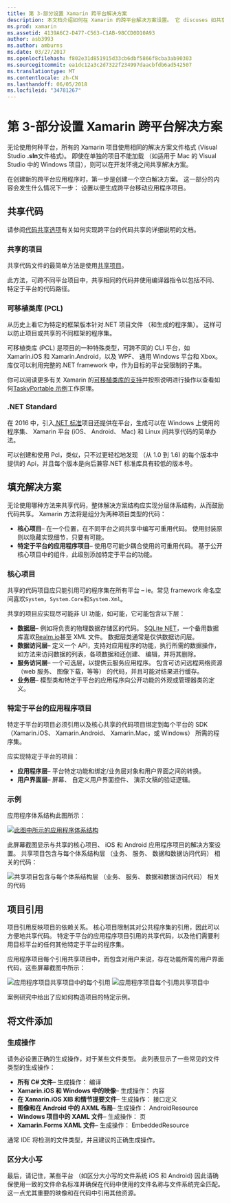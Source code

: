```yaml
---
title: 第 3-部分设置 Xamarin 跨平台解决方案
description: 本文档介绍如何在 Xamarin 的跨平台解决方案设置。 它 discuses 如共享策略的各种代码共享项目和.NET 标准。
ms.prod: xamarin
ms.assetid: 4139A6C2-D477-C563-C1AB-98CCD0D10A93
author: asb3993
ms.author: amburns
ms.date: 03/27/2017
ms.openlocfilehash: f802e31d851915d33cb6dbf5866f8cba3ab90303
ms.sourcegitcommit: ea1dc12a3c2d7322f234997daacbfdb6ad542507
ms.translationtype: MT
ms.contentlocale: zh-CN
ms.lasthandoff: 06/05/2018
ms.locfileid: "34781267"
---
```

# <a name="part-3---setting-up-a-xamarin-cross-platform-solution"></a>第 3-部分设置 Xamarin 跨平台解决方案

无论使用何种平台，所有的 Xamarin 项目使用相同的解决方案文件格式 (Visual Studio **.sln**文件格式)。 即使在单独的项目不能加载 （如适用于 Mac 的 Visual Studio 中的 Windows 项目），则可以在开发环境之间共享解决方案。



在创建新的跨平台应用程序时，第一步是创建一个空白解决方案。 这一部分的内容会发生什么情况下一步： 设置以便生成跨平台移动应用程序项目。

 <a name="Sharing_Code" />


## <a name="sharing-code"></a>共享代码

请参阅[代码共享选项](~/cross-platform/app-fundamentals/code-sharing.md)有关如何实现跨平台的代码共享的详细说明的文档。

 <a name="Shared_Asset_Projects" />


### <a name="shared-projects"></a>共享的项目

共享代码文件的最简单方法是使用[共享项目](~/cross-platform/app-fundamentals/shared-projects.md)。

此方法，可跨不同平台项目中，共享相同的代码并使用编译器指令以包括不同、 特定于平台的代码路径。

 <a name="Portable_Class_Libraries" />


### <a name="portable-class-libraries-pcl"></a>可移植类库 (PCL)

从历史上看它为特定的框架版本针对.NET 项目文件 （和生成的程序集）。 这样可以防止项目或共享的不同框架的程序集。

可移植类库 (PCL) 是项目的一种特殊类型，可跨不同的 CLI 平台，如 Xamarin.iOS 和 Xamarin.Android，以及 WPF、 通用 Windows 平台和 Xbox。 库仅可以利用完整的.NET framework 中，作为目标的平台受限制的子集。

你可以阅读更多有关 Xamarin 的[可移植类库的支持](~/cross-platform/app-fundamentals/pcl.md)并按照说明进行操作以查看如何[TaskyPortable 示例](https://github.com/xamarin/mobile-samples/tree/master/TaskyPortable)工作原理。


### <a name="net-standard"></a>.NET Standard

在 2016 中，引入[.NET 标准](~/cross-platform/app-fundamentals/net-standard.md)项目还提供在平台，生成可以在 Windows 上使用的程序集、 Xamarin 平台 (iOS、 Android、 Mac) 和 Linux 间共享代码的简单办法。

可以创建和使用 Pcl，类似，只不过更轻松地发现 （从 1.0 到 1.6) 的每个版本中提供的 Api，并且每个版本是向后兼容.NET 标准库具有较低的版本号。



 <a name="Populating_the_Solution" />


## <a name="populating-the-solution"></a>填充解决方案

无论使用哪种方法来共享代码，整体解决方案结构应实现分层体系结构，从而鼓励代码共享。
Xamarin 方法将是组分为两种项目类型的代码：

-   **核心项目**– 在一个位置，在不同平台之间共享中编写可重用代码。 使用封装原则以隐藏实现细节，只要有可能。
-   **特定于平台的应用程序项目**– 使用尽可能少耦合使用的可重用代码。 基于公开核心项目中的组件，此级别添加特定于平台的功能。


 <a name="Core_Project" />


### <a name="core-project"></a>核心项目

共享的代码项目应只能引用可的程序集在所有平台 – ie。常见 framework 命名空间喜欢`System`，`System.Core`和`System.Xml`。

共享的项目应实现尽可能非 UI 功能，如可能，它可能包含以下层：

-   **数据层**– 例如将负责的物理数据存储区的代码。  [SQLite NET](https://github.com/praeclarum/sqlite-net)，一个备用数据库喜欢[Realm.io](https://realm.io/products/realm-mobile-database/)甚至 XML 文件。 数据层类通常是仅供数据访问层。
-   **数据访问层**– 定义一个 API，支持对应用程序的功能，执行所需的数据操作，如方法来访问数据的列表，各项数据和还创建、 编辑，并将其删除。
-   **服务访问层**– 一个可选层，以提供云服务应用程序。 包含可访问远程网络资源 （web 服务、 图像下载，等等） 的代码，并且可能对结果进行缓存。
-   **业务层**– 模型类和特定于平台的应用程序向公开功能的外观或管理器类的定义。


 <a name="Platform-Specific_Application_Projects" />


### <a name="platform-specific-application-projects"></a>特定于平台的应用程序项目

特定于平台的项目必须引用以及核心共享的代码项目绑定到每个平台的 SDK （Xamarin.iOS、 Xamarin.Android、 Xamarin.Mac，或 Windows） 所需的程序集。

应实现特定于平台的项目：

-   **应用程序层**– 平台特定功能和绑定/业务层对象和用户界面之间的转换。
-   **用户界面层**– 屏幕、 自定义用户界面控件、 演示文稿的验证逻辑。


<a name="Example" />


### <a name="example"></a>示例

应用程序体系结构此图所示：

 [ ![](setting-up-a-xamarin-cross-platform-solution-images/conceptualarchitecture.png "此图中所示的应用程序体系结构")](setting-up-a-xamarin-cross-platform-solution-images/conceptualarchitecture.png#lightbox)

此屏幕截图显示与共享的核心项目、 iOS 和 Android 应用程序项目的解决方案设置。 共享项目包含与每个体系结构层 （业务、 服务、 数据和数据访问代码） 相关的代码：

 ![](setting-up-a-xamarin-cross-platform-solution-images/core-solution-example.png "共享项目包含与每个体系结构层 （业务、 服务、 数据和数据访问代码） 相关的代码")


 <a name="Project_References" />


## <a name="project-references"></a>项目引用

项目引用反映项目的依赖关系。 核心项目限制其对公共程序集的引用，因此可以方便地共享代码。
特定于平台的应用程序项目引用的共享代码，以及他们需要利用目标平台的任何其他特定于平台的程序集。

应用程序项目每个引用共享项目中，而包含对用户来说，存在功能所需的用户界面代码，这些屏幕截图中所示：

![](setting-up-a-xamarin-cross-platform-solution-images/solution-android.png "应用程序项目共享项目中的每个引用") ![](setting-up-a-xamarin-cross-platform-solution-images/solution-ios.png "应用程序项目每个引用共享项目中")


案例研究中给出了应如何构造项目的特定示例。

 <a name="Adding_Files" />


## <a name="adding-files"></a>将文件添加

 <a name="Build_Action" />


### <a name="build-action"></a>生成操作

请务必设置正确的生成操作，对于某些文件类型。 此列表显示了一些常见的文件类型的生成操作：

-  **所有 C# 文件**– 生成操作： 编译
-   **Xamarin.iOS 和 Windows 中的映像**– 生成操作： 内容
-   **在 Xamarin.iOS XIB 和情节提要文件**– 生成操作： 接口定义
-   **图像和在 Android 中的 AXML 布局**– 生成操作： AndroidResource
-  **Windows 项目中的 XAML 文件**– 生成操作： 页
-  **Xamarin.Forms XAML 文件**– 生成操作： EmbeddedResource


通常 IDE 将检测的文件类型，并且建议的正确生成操作。

 <a name="Case_Sensitivity" />


### <a name="case-sensitivity"></a>区分大小写

最后，请记住，某些平台 （如区分大小写的文件系统
iOS 和 Android) 因此请确保使用一致的文件命名标准并确保在代码中使用的文件名称与文件系统完全匹配。 这一点尤其重要的映像和在代码中引用其他资源。
